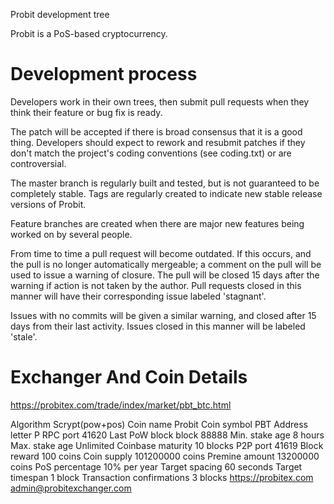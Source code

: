 
Probit development tree

Probit is a PoS-based cryptocurrency.

Development process
===========================

Developers work in their own trees, then submit pull requests when
they think their feature or bug fix is ready.

The patch will be accepted if there is broad consensus that it is a
good thing.  Developers should expect to rework and resubmit patches
if they don't match the project's coding conventions (see coding.txt)
or are controversial.

The master branch is regularly built and tested, but is not guaranteed
to be completely stable. Tags are regularly created to indicate new
stable release versions of Probit.

Feature branches are created when there are major new features being
worked on by several people.

From time to time a pull request will become outdated. If this occurs, and
the pull is no longer automatically mergeable; a comment on the pull will
be used to issue a warning of closure. The pull will be closed 15 days
after the warning if action is not taken by the author. Pull requests closed
in this manner will have their corresponding issue labeled 'stagnant'.

Issues with no commits will be given a similar warning, and closed after
15 days from their last activity. Issues closed in this manner will be 
labeled 'stale'.


Exchanger And Coin Details
===========================
https://probitex.com/trade/index/market/pbt_btc.html

Algorithm	Scrypt(pow+pos)
Coin name	Probit
Coin symbol	PBT
Address letter	P
RPC port	41620
Last PoW block	block 88888
Min. stake age	8 hours
Max. stake age	Unlimited
Coinbase maturity	10 blocks
P2P port	41619
Block reward	100 coins
Coin supply	101200000 coins
Premine amount	13200000 coins
PoS percentage	10% per year
Target spacing	60 seconds
Target timespan	1 block
Transaction confirmations	3 blocks
https://probitex.com
admin@probitexchanger.com